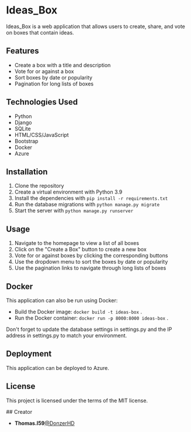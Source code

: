 # Ideas_Box

Ideas_Box is a web application that allows users to create, share, and vote on boxes that contain ideas.

## Features

- Create a box with a title and description
- Vote for or against a box
- Sort boxes by date or popularity
- Pagination for long lists of boxes

## Technologies Used

- Python
- Django
- SQLite
- HTML/CSS/JavaScript
- Bootstrap
- Docker
- Azure

## Installation

1. Clone the repository
2. Create a virtual environment with Python 3.9
3. Install the dependencies with `pip install -r requirements.txt`
4. Run the database migrations with `python manage.py migrate`
5. Start the server with `python manage.py runserver`

## Usage

1. Navigate to the homepage to view a list of all boxes
2. Click on the "Create a Box" button to create a new box
3. Vote for or against boxes by clicking the corresponding buttons
4. Use the dropdown menu to sort the boxes by date or popularity
5. Use the pagination links to navigate through long lists of boxes

## Docker
This application can also be run using Docker:
- Build the Docker image: `docker build -t ideas-box` .
- Run the Docker container: `docker run -p 8000:8000 ideas-box` .

Don't forget to update the database settings in settings.py and the IP address in settings.py to match your environment.

## Deployment
This application can be deployed to Azure.

## License
This project is licensed under the terms of the MIT license.

## Creator
* **Thomas.l59**[@DonzerHD](https://github.com/DonzerHD)
